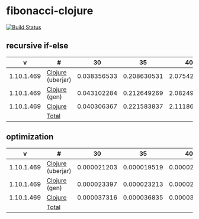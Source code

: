 # fibonacci-clojure

[![Build Status](https://travis-ci.org/xaoc-303/fibonacci-clojure.svg?branch=master)](https://travis-ci.org/xaoc-303/fibonacci-clojure)

## recursive if-else

| v | # | 30 | 35 | 40 | 45 |
| --- | --- | --- | --- | --- | --- |
| 1.10.1.469 | [Clojure](./clojure-lein/src/fibo/fibo.clj) (uberjar) | 0.038356533 | 0.208630531 | 2.075427501 | 23.255528474 |
| 1.10.1.469 | [Clojure](./clojure-gen/src/clojure/fibo.clj) (gen) | 0.043102284 | 0.212649269 | 2.082499946 | 22.879287563 |
| 1.10.1.469 | [Clojure](./clojure/fibo.clj) | 0.040306367 | 0.221583837 | 2.111861578 | 23.751176313 |
| | [Total](https://github.com/xaoc-303/fibonacci) | | | | |

## optimization

| v | # | 30 | 35 | 40 | 45 |
| --- | --- | --- | --- | --- | --- |
| 1.10.1.469 | [Clojure](./clojure-lein/src/fibo/fibo.clj) (uberjar) | 0.000021203 | 0.000019519 | 0.000021302 | 0.000020928 |
| 1.10.1.469 | [Clojure](./clojure-gen/src/clojure/fibo.clj) (gen) | 0.000023397 | 0.000023213 | 0.00002434 | 0.000022332 |
| 1.10.1.469 | [Clojure](./clojure/fibo.clj) | 0.000037316 | 0.000036835 | 0.000038081 | 0.000037017 |
| | [Total](https://github.com/xaoc-303/fibonacci) | | | | |
